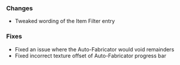 ### Changes
- Tweaked wording of the Item Filter entry

### Fixes
- Fixed an issue where the Auto-Fabricator would void remainders
- Fixed incorrect texture offset of Auto-Fabricator progress bar